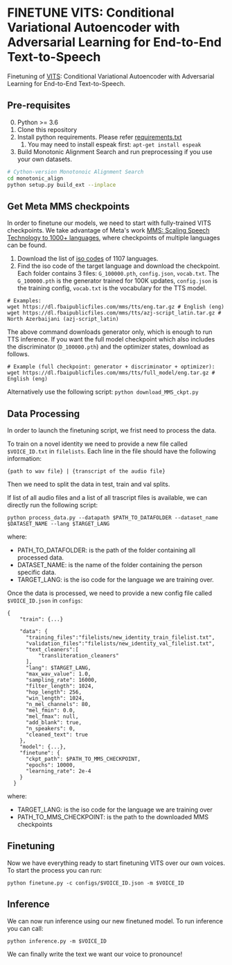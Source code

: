 # FINETUNE VITS: Conditional Variational Autoencoder with Adversarial Learning for End-to-End Text-to-Speech

Finetuning of [VITS](https://arxiv.org/abs/2106.06103): Conditional Variational Autoencoder with Adversarial Learning for End-to-End Text-to-Speech.


## Pre-requisites
0. Python >= 3.6
0. Clone this repository
0. Install python requirements. Please refer [requirements.txt](requirements.txt)
    1. You may need to install espeak first: `apt-get install espeak`
0. Build Monotonic Alignment Search and run preprocessing if you use your own datasets.
```sh
# Cython-version Monotonoic Alignment Search
cd monotonic_align
python setup.py build_ext --inplace

```

## Get Meta MMS checkpoints
In order to finetune our models, we need to start with fully-trained VITS checkpoints.
We take advantage of Meta's work [MMS: Scaling Speech Technology to 1000+ languages](https://github.com/facebookresearch/fairseq/blob/main/examples/mms/README.md),
where checkpoints of multiple languages can be found.

1. Download the list of [iso codes](https://dl.fbaipublicfiles.com/mms/tts/all-tts-languages.html) of 1107 languages.
2. Find the iso code of the target language and download the checkpoint. Each folder contains 3 files: `G_100000.pth`,  `config.json`, `vocab.txt`. The `G_100000.pth` is the generator trained for 100K updates, `config.json` is the training config, `vocab.txt` is the vocabulary for the TTS model. 
```
# Examples:
wget https://dl.fbaipublicfiles.com/mms/tts/eng.tar.gz # English (eng)
wget https://dl.fbaipublicfiles.com/mms/tts/azj-script_latin.tar.gz # North Azerbaijani (azj-script_latin)
```
The above command downloads generator only, which is enough to run TTS inference. If you want the full model checkpoint which also includes the discriminator (`D_100000.pth`) and the optimizer states, download as follows.
```
# Example (full checkpoint: generator + discriminator + optimizer):
wget https://dl.fbaipublicfiles.com/mms/tts/full_model/eng.tar.gz # English (eng)

```

Alternatively use the following script:
```python download_MMS_ckpt.py```

## Data Processing
In order to launch the finetuning script, we frist need to process the data.


To train on a novel identity we need to provide a new file called ```$VOICE_ID.txt``` in ```filelists```.
Each line in the file should have the following information:

```
{path to wav file} | {transcript of the audio file}
```
Then we need to split the data in test, train and val splits.

If list of all audio files and a list of all trascript files is available, we can directly run the following script:
```
python process_data.py --datapath $PATH_TO_DATAFOLDER --dataset_name $DATASET_NAME --lang $TARGET_LANG
```
where:
  - PATH_TO_DATAFOLDER: is the path of the folder containing all processed data.
  - DATASET_NAME: is the name of the folder containing the person specific data.
  - TARGET_LANG: is the iso code for the language we are training over.

Once the data is processed, we need to provide a new config file called ```$VOICE_ID.json``` in ```configs```:

```
{
    "train": {...}
      
    "data": {
      "training_files":"filelists/new_identity_train_filelist.txt",
      "validation_files":"filelists/new_identity_val_filelist.txt",
      "text_cleaners":[
          "transliteration_cleaners"
      ],
      "lang": $TARGET_LANG,
      "max_wav_value": 1.0,
      "sampling_rate": 16000,
      "filter_length": 1024,
      "hop_length": 256,
      "win_length": 1024,
      "n_mel_channels": 80,
      "mel_fmin": 0.0,
      "mel_fmax": null,
      "add_blank": true,
      "n_speakers": 0,
      "cleaned_text": true
    },
    "model": {...},
    "finetune": {
      "ckpt_path": $PATH_TO_MMS_CHECKPOINT,
      "epochs": 10000,
      "learning_rate": 2e-4
    }
  }
```

where:
  - TARGET_LANG: is the iso code for the language we are training over
  - PATH_TO_MMS_CHECKPOINT: is the path to the downloaded MMS checkpoints


## Finetuning
Now we have everything ready to start finetuning VITS over our own voices.
To start the process you can run:
```
python finetune.py -c configs/$VOICE_ID.json -m $VOICE_ID
```

## Inference
We can now run inference using our new finetuned model.
To run inference you can call:
```
python inference.py -m $VOICE_ID
```
We can finally write the text we want our voice to pronounce!